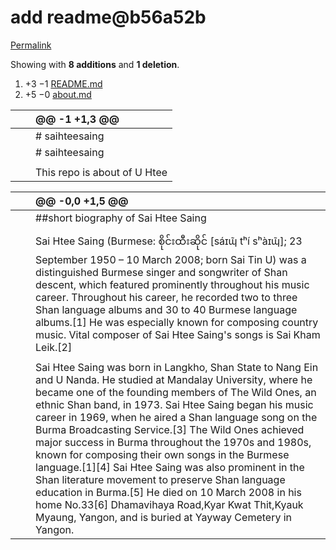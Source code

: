 # add readme@b56a52b

[Permalink](add-readme-b56a52b.md)

 Showing with **8 additions** and **1 deletion**.

1.  +3 −1 [README.md](add-readme-b56a52b.md#diff-b335630551682c19a781afebcf4d07bf978fb1f8ac04c6bf87428ed5106870f5)
2.  +5 −0 [about.md](add-readme-b56a52b.md#diff-d6804a90f8431cd1b1e7d5a33067721e7688918c6ea4dbcddc486989688d2f15)

|  |  | @@ -1 +1,3 @@ |
| :--- | :--- | :--- |
|  |  |  \# saihteesaing  |
|  |  |  \# saihteesaing |
|  |  |  |
|  |  |  This repo is about of U Htee  |

|  |  | @@ -0,0 +1,5 @@ |
| :--- | :--- | :--- |
|  |  |  \#\#short biography of Sai Htee Saing |
|  |  |  |
|  |  |  Sai Htee Saing \(Burmese: စိုင်းထီးဆိုင် \[sáɪɰ̃ tʰí sʰàɪɰ̃\]; 23 September 1950 – 10 March 2008; born Sai Tin U\) was a distinguished Burmese singer and songwriter of Shan descent, which featured prominently throughout his music career. Throughout his career, he recorded two to three Shan language albums and 30 to 40 Burmese language albums.\[1\] He was especially known for composing country music. Vital composer of Sai Htee Saing's songs is Sai Kham Leik.\[2\] |
|  |  |  |
|  |  |  Sai Htee Saing was born in Langkho, Shan State to Nang Ein and U Nanda. He studied at Mandalay University, where he became one of the founding members of The Wild Ones, an ethnic Shan band, in 1973. Sai Htee Saing began his music career in 1969, when he aired a Shan language song on the Burma Broadcasting Service.\[3\] The Wild Ones achieved major success in Burma throughout the 1970s and 1980s, known for composing their own songs in the Burmese language.\[1\]\[4\] Sai Htee Saing was also prominent in the Shan literature movement to preserve Shan language education in Burma.\[5\] He died on 10 March 2008 in his home No.33\[6\] Dhamavihaya Road,Kyar Kwat Thit,Kyauk Myaung, Yangon, and is buried at Yayway Cemetery in Yangon.  |


